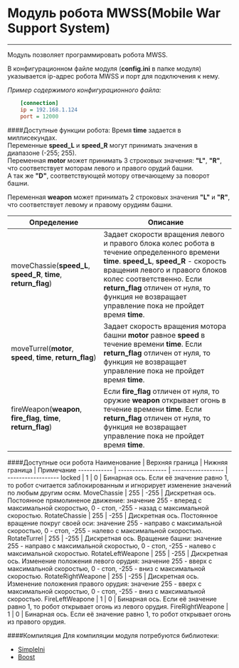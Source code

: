 # Модуль робота MWSS(Mobile War Support System)
-----------------------------
Модуль позволяет программировать робота MWSS.

В конфигурационном файле модуля (**config.ini** в папке модуля) указывается ip-адрес робота MWSS и порт для подключения к нему.

*Пример содержимого конфигурационного файла:*
```ini
    [connection]
    ip = 192.168.1.124
    port = 12000
```


####Доступные функции робота:
Время **time** задается в миллисекундах.<br>
Переменные **speed_L** и **speed_R** могут принимать значения в диапазоне (-255; 255).<br>
Переменная **motor** может принимать 3 строковых значения: **"L"**, **"R"**, что соответствует моторам левого и правого орудий башни.<br>
А так же **"D"**, соответствующей мотору отвечающему за поворот башни.<br>

Переменная **weapon** может принимать 2 строковых значения **"L"** и **"R"**, что соответствует левому и правому орудиям башни.<br> 


Определение  | Описание
------------  | -----------------  
moveChassie(**speed_L**, **speed_R**, **time**, **return_flag**)  | Задает скорости вращения левого и правого блока колес робота в течение определенного времени **time**. **speed_L**, **speed_R** - скорость вращения левого и правого блоков колес соответственно. Если **return_flag** отличен от нуля, то функция не возвращает управление пока не пройдет время **time**. 
moveTurrel(**motor**, **speed**, **time**, **return_flag**)  | Задает скорость вращения мотора башни **motor** равное **speed** в течение времени **time**. Если **return_flag** отличен от нуля, то функция не возвращает управление пока не пройдет время **time**.
fireWeapon(**weapon**, **fire_flag**, **time**, **return_flag**)  | Если **fire_flag** отличен от нуля, то оружие **weapon** открывает огонь в течение времени **time**. Если **return_flag** отличен от нуля, то функция не возвращает управление пока не пройдет время **time**.


####Доступные оси робота
Наименование  | Верхняя граница  | Нижняя граница  | Примечание
------------  | -----------------  | ------------------  | ------------------
locked  | 1  | 0  | Бинарная ось. Если её значение равно 1, то робот считается заблокированным и игнорирует изменение значений по любым другим осям.
MoveChassie | 255 | -255 | Дискретная ось. Постоянное прямолиненое движение: значение 255 - вперед с максимальной скоростью, 0 - стоп, -255 - назад с максимальной скоростью.
RotateChassie | 255 | -255 | Дискретная ось. Постоянное вращение покруг своей оси: значение 255 - направо с максимальной скоростью, 0 - стоп, -255 - налево с максимальной скоростью.
RotateTurrel | 255 | -255 | Дискретная ось. Вращение башни: значение 255 - направо с максимальной скоростью, 0 - стоп, -255 - налево с максимальной скоростью.
RotateLeftWeapone | 255 | -255 | Дискретная ось. Изменение положения левого орудия: значение 255 - вверх с максимальной скоростью, 0 - стоп, -255 - вниз с максимальной скоростью.
RotateRightWeapone | 255 | -255 | Дискретная ось. Изменение положения правого орудия: значение 255 - вверх с максимальной скоростью, 0 - стоп, -255 - вниз с максимальной скоростью.
FireLeftWeapone | 1 | 0 | Бинарная ось. Если её значение равно 1, то робот открывает огонь из левого орудия.
FireRightWeapone | 1 | 0 | Бинарная ось. Если её значение равно 1, то робот открывает огонь из правого орудия.


####Компиляция
Для компиляции модуля потребуются библиотеки:
- [SimpleIni](https://github.com/brofield/simpleini)
- [Boost](http://www.boost.org/)